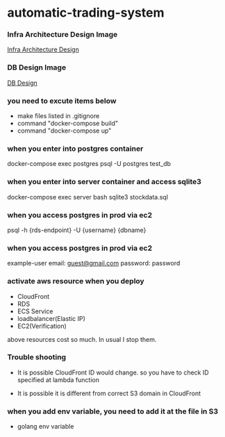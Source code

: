 # automatic-trading-system

### Infra Architecture Design Image
[Infra Architecture Design](https://cacoo.com/diagrams/xLW2Cih0XiKMCfvU/EDA53)

### DB Design Image
[DB Design](https://app.diagrams.net/#G1_QAdHhH8cdyf7nwVqn0OkZNsAbn0t9H_)

### you need to excute items below
- make files listed in .gitignore
- command "docker-compose build"
- command "docker-compose up"


### when you enter into postgres container
docker-compose exec postgres psql -U postgres test_db

### when you enter into server container and access sqlite3 
docker-compose exec server bash
sqlite3 stockdata.sql

### when you access postgres in prod via ec2
psql -h {rds-endpoint} -U {username} {dbname}

### when you access postgres in prod via ec2
example-user
email: guest@gmail.com
password: password

### activate aws resource when you deploy
- CloudFront
- RDS
- ECS Service
- loadbalancer(Elastic IP)
- EC2(Verification)

above resources cost so much. In usual I stop them.


### Trouble shooting
- It is possible CloudFront ID would change.
so you have to check ID specified at lambda function

- It is possible it is different from correct S3 domain
in CloudFront

### when you add env variable, you need to add it at the file in S3
- golang env variable